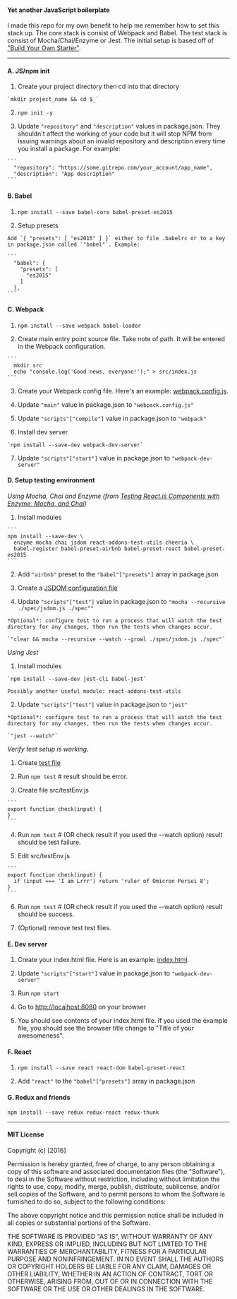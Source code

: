 #### Yet another JavaScript boilerplate

I made this repo for my own benefit to help me remember how to set this stack up.
The core stack is consist of Webpack and Babel. The test stack is consist of Mocha/Chai/Enzyme or Jest.
The initial setup is based off of ["Build Your Own Starter"](http://andrewhfarmer.com/build-your-own-starter/).

---

#### A. JS/npm init

  1. Create your project directory then cd into that directory

    `mkdir project_name && cd $_`

  2. `npm init -y`

  3. Update `"repository"` and `"description"` values in package.json. They shouldn't affect the working of your code but it will stop NPM from issuing warnings about an invalid repository and description every time you install a package. For example:

    ```
      "repository": "https://some.gitrepo.com/your_account/app_name",
      "description": "App description"
    ```


#### B. Babel

  1. `npm install --save babel-core babel-preset-es2015`

  2. Setup presets

    Add `{ "presets": [ "es2015" ] }` either to file .babelrc or to a key in package.json called `"babel"`. Example:

    ```
      "babel": {
        "presets": [
          "es2015"
        ]
      },
    ```


#### C. Webpack

  1. `npm install --save webpack babel-loader`

  2. Create main entry point source file. Take note of path. It will be entered in the Webpack configuration.

    ```
      mkdir src
      echo "console.log('Good news, everyone!');" > src/index.js
    ```

  3. Create your Webpack config file. Here's an example: [webpack.config.js](webpack.config.js).

  4. Update `"main"` value in package.json to `"webpack.config.js"`

  5. Update `"scripts"["compile"]` value in package.json to `"webpack"`

  6. Install dev server

    `npm install --save-dev webpack-dev-server`

  7. Update `"scripts"["start"]` value in package.json to `"webpack-dev-server"`


#### D. Setup testing environment

*Using Mocha, Chai and Enzyme (from [Testing React.js Components with Enzyme, Mocha, and Chai](https://medium.com/@jerrymao/testing-react-js-components-with-enzyme-mocha-and-chai-534c7f000976#.1lfeniau9))*

  1. Install modules

    ```
    npm install --save-dev \
      enzyme mocha chai jsdom react-addons-test-utils cheerio \
      babel-register babel-preset-airbnb babel-preset-react babel-preset-es2015
    ```

  2. Add `"airbnb"` preset to the `"babel"["presets"]` array in package.json

  3. Create a [JSDOM configuration file](spec/jsdom.js)

  4. Update `"scripts"["test"]` value in package.json to `"mocha --recursive ./spec/jsdom.js ./spec""`

    *Optional*: configure test to run a process that will watch the test directory for any changes, then run the tests when changes occur.

    `"clear && mocha --recursive --watch --growl ./spec/jsdom.js ./spec"`


*Using Jest*

  1. Install modules

    `npm install --save-dev jest-cli babel-jest`

    Possibly another useful module: react-addons-test-utils

  2. Update `"scripts"["test"]` value in package.json to `"jest"`

    *Optional*: configure test to run a process that will watch the test directory for any changes, then run the tests when changes occur.

    `"jest --watch"`


*Verify test setup is working.*

  1. Create [test file](spec/testEnv.spec.js)

  2. Run `npm test` # result should be error.

  3. Create file src/testEnv.js

    ```
    export function check(input) {
    }
    ```

  4. Run `npm test` # (OR check result if you used the --watch option) result should be test failure.

  5. Edit src/testEnv.js

    ```
    export function check(input) {
      if (input === 'I am Lrrr') return 'ruler of Omicron Persei 8';
    }
    ```

  6. Run `npm test` # (OR check result if you used the --watch option) result should be success.

  7. (Optional) remove test test files.


#### E. Dev server

  1. Create your index.html file. Here is an example: [index.html](index.html).

  2. Update `"scripts"["start"]` value in package.json to `"webpack-dev-server"`

  3. Run `npm start`

  4. Go to [http://localhost:8080](http://localhost:8080) on your browser

  5. You should see contents of your index.html file. If you used the example file, you should see the browser title change to "Title of your awesomeness".


#### F. React

  1. `npm install --save react react-dom babel-preset-react`

  2. Add `"react"` to the `"babel"["presets"]` array in package.json


#### G. Redux and friends

  `npm install --save redux redux-react redux-thunk`


---

#### MIT License

Copyright (c) [2016]

Permission is hereby granted, free of charge, to any person obtaining a copy
of this software and associated documentation files (the "Software"), to deal
in the Software without restriction, including without limitation the rights
to use, copy, modify, merge, publish, distribute, sublicense, and/or sell
copies of the Software, and to permit persons to whom the Software is
furnished to do so, subject to the following conditions:

The above copyright notice and this permission notice shall be included in all
copies or substantial portions of the Software.

THE SOFTWARE IS PROVIDED "AS IS", WITHOUT WARRANTY OF ANY KIND, EXPRESS OR
IMPLIED, INCLUDING BUT NOT LIMITED TO THE WARRANTIES OF MERCHANTABILITY,
FITNESS FOR A PARTICULAR PURPOSE AND NONINFRINGEMENT. IN NO EVENT SHALL THE
AUTHORS OR COPYRIGHT HOLDERS BE LIABLE FOR ANY CLAIM, DAMAGES OR OTHER
LIABILITY, WHETHER IN AN ACTION OF CONTRACT, TORT OR OTHERWISE, ARISING FROM,
OUT OF OR IN CONNECTION WITH THE SOFTWARE OR THE USE OR OTHER DEALINGS IN THE
SOFTWARE.
